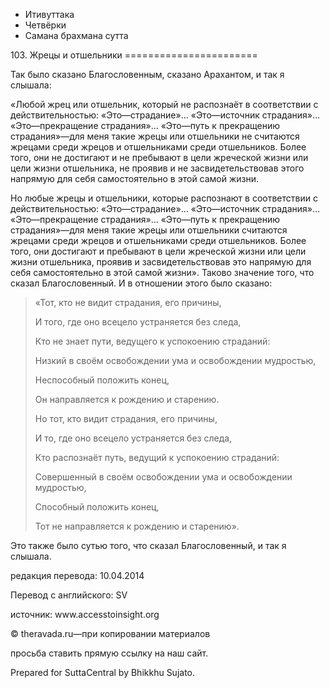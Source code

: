 









* Итивуттака
* Четвёрки
* Самана брахмана сутта


103\. Жрецы и отшельники
\=\=\=\=\=\=\=\=\=\=\=\=\=\=\=\=\=\=\=\=\=\=\=



Так было сказано Благословенным, сказано Арахантом, и так я слышала:


«Любой жрец или отшельник, который не распознаёт в соответствии с действительностью: «Это—страдание»… «Это—источник страдания»… «Это—прекращение страдания»… «Это—путь к прекращению страдания»—для меня такие жрецы или отшельники не считаются жрецами среди жрецов и отшельниками среди отшельников\. Более того, они не достигают и не пребывают в цели жреческой жизни или цели жизни отшельника, не проявив и не засвидетельствовав этого напрямую для себя самостоятельно в этой самой жизни\.


Но любые жрецы и отшельники, которые распознают в соответствии с действительностью: «Это—страдание»… «Это—источник страдания»… «Это—прекращение страдания»… «Это—путь к прекращению страдания»—для меня такие жрецы или отшельники считаются жрецами среди жрецов и отшельниками среди отшельников\. Более того, они достигают и пребывают в цели жреческой жизни или цели жизни отшельника, проявив и засвидетельствовав это напрямую для себя самостоятельно в этой самой жизни»\. Таково значение того, что сказал Благословенный\. И в отношении этого было сказано:



> «Тот, кто не видит страдания, его причины,  
> 
> И того, где оно всецело устраняется без следа,  
> 
> Кто не знает пути, ведущего к успокоению страданий:  
> 
> Низкий в своём освобождении ума и освобождении мудростью,  
> 
> Неспособный положить конец,  
> 
> Он направляется к рождению и старению\.
> 
> 
> Но тот, кто видит страдания, его причины,  
> 
> И то, где оно всецело устраняется без следа,  
> 
> Кто распознаёт путь, ведущий к успокоению страданий:  
> 
> Совершенный в своём освобождении ума и освобождении мудростью,  
> 
> Способный положить конец,  
> 
> Тот не направляется к рождению и старению»\.


Это также было сутью того, что сказал Благословенный, и так я слышала\.



редакция перевода: 10\.04\.2014


Перевод с английского: SV


источник: www\.accesstoinsight\.org


© theravada\.ru—при копировании материалов


просьба ставить прямую ссылку на наш сайт\.


Prepared for SuttaCentral by Bhikkhu Sujato\.






